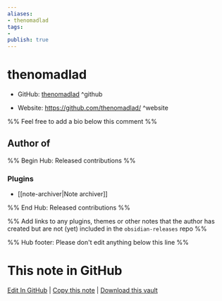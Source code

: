 ```yaml
---
aliases:
- thenomadlad
tags:
- 
publish: true
---
```


# thenomadlad

- GitHub: [thenomadlad](https://github.com/thenomadlad/) ^github
<!-- - Discord: `@` ^discord-->
- Website: <https://github.com/thenomadlad/> ^website
<!-- - [[Publish sites|Publish site]]: <https://> ^publish-->

%% Feel free to add a bio below this comment %%


## Author of

%% Begin Hub: Released contributions %%
### Plugins
- [[note-archiver|Note archiver]]

%% End Hub: Released contributions %%

%% Add links to any plugins, themes or other notes that the author has created but are not (yet) included in the `obsidian-releases` repo %%

<!--
### Unlisted plugins
-->

<!--
### Others
-->

<!--
## Sponsor this author
-->

<!-- - [[GitHub sponsors]]: [Sponsor @thenomadlad on GitHub Sponsors](https://github.com/sponsors/thenomadlad) ^github-sponsor-->
<!-- - [[Buy me a coffee]]: <https://> ^buy-me-a-coffee-->
<!-- - [[PayPal]]: <https://> ^paypal-->
<!-- - [[Patreon]]: <https://> ^patreon-->

<!--
## Follow this author
-->

<!-- - [[YouTube Channels|On YouTube]]: <https://> ^youtube-->
<!-- - Twitter: <https://> ^twitter-->
<!-- - ... -->

%% Hub footer: Please don't edit anything below this line %%

# This note in GitHub

<span class="git-footer">[Edit In GitHub](https://github.dev/obsidian-community/obsidian-hub/blob/main/01%20-%20Community/People/thenomadlad.md "git-hub-edit-note") | [Copy this note](https://raw.githubusercontent.com/obsidian-community/obsidian-hub/main/01%20-%20Community/People/thenomadlad.md "git-hub-copy-note") | [Download this vault](https://github.com/obsidian-community/obsidian-hub/archive/refs/heads/main.zip "git-hub-download-vault") </span>
